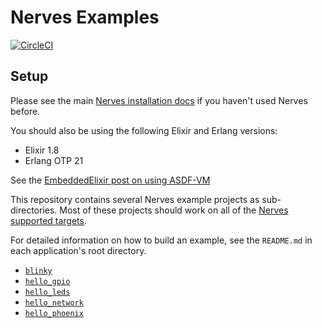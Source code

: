 # Nerves Examples

[![CircleCI](https://circleci.com/gh/nerves-project/nerves_examples.svg?style=svg)](https://circleci.com/gh/nerves-project/nerves_examples)

## Setup

Please see the main [Nerves installation docs](https://hexdocs.pm/nerves/installation.html)
if you haven't used Nerves before.

You should also be using the following Elixir and Erlang versions:

* Elixir 1.8
* Erlang OTP 21

See the [EmbeddedElixir post on using ASDF-VM](https://embedded-elixir.com/post/2017-05-23-using-asdf-vm/)

This repository contains several Nerves example projects as sub-directories.
Most of these projects should work on all of the [Nerves supported targets](https://hexdocs.pm/nerves/targets.html).

For detailed information on how to build an example, see the `README.md` in each application's root directory.

* [`blinky`](https://github.com/nerves-project/nerves-examples/blob/master/blinky/README.md)
* [`hello_gpio`](https://github.com/nerves-project/nerves-examples/blob/master/hello_gpio/README.md)
* [`hello_leds`](https://github.com/nerves-project/nerves-examples/blob/master/hello_leds/README.md)
* [`hello_network`](https://github.com/nerves-project/nerves-examples/blob/master/hello_network/README.md)
* [`hello_phoenix`](https://github.com/nerves-project/nerves-examples/blob/master/hello_phoenix/README.md)
